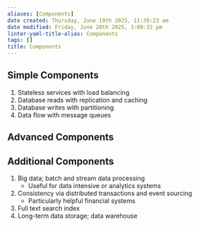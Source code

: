 ```yaml
---
aliases: [Components]
date created: Thursday, June 19th 2025, 11:39:23 am
date modified: Friday, June 20th 2025, 3:09:32 pm
linter-yaml-title-alias: Components
tags: []
title: Components
---
```


## Simple Components

1. Stateless services with load balancing
2. Database reads with replication and caching
3. Database writes with partitioning
4. Data flow with message queues

## Advanced Components

## Additional Components

1. Big data; batch and stream data processing
	- Useful for data intensive or analytics systems
2. Consistency via distributed transactions and event sourcing
	 - Particularly helpful financial systems
3. Full text search index
4. Long-term data storage; data warehouse
